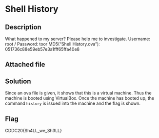 # Shell History

## Description

What happened to my server? Please help me to investigate.
Username: root / Password: toor
MD5(“Shell History.ova”): 051736c88e59eb57e3a1fff65ffa40e8

## Attached file


## Solution
Since an ova file is given, it shows that this is a virtual machine. Thus the machine is booted using VirtualBox. 
Once the machine has booted up, the command ```history``` is issued into the machine and the flag is shown. 

## Flag

CDDC20{Sh4LL_we_Sh3LL}
